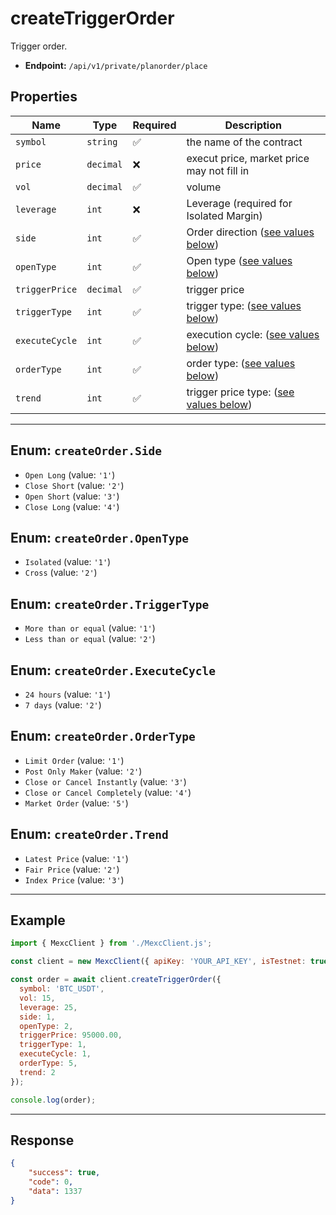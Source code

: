 # createTriggerOrder

Trigger order.

- **Endpoint:** `/api/v1/private/planorder/place`

## Properties

| **Name**           | **Type**   | **Required** | **Description** |
|--------------------|------------|--------------|------------------|
| `symbol`           | `string`   | ✅            | the name of the contract |
| `price`            | `decimal`  | ❌            | execut price, market price may not fill in |
| `vol`              | `decimal`  | ✅            | volume |
| `leverage`         | `int`      | ❌            | Leverage (required for Isolated Margin) |
| `side`             | `int`      | ✅            | Order direction ([see values below](#enum-createtriggerorderside)) |
| `openType`         | `int`      | ✅            | Open type ([see values below](#enum-createtriggerorderopentype)) |
| `triggerPrice`         | `decimal`      | ✅            | trigger price |
| `triggerType`         | `int`      | ✅            | trigger type: ([see values below](#enum-createtriggerordertriggertype)) |
| `executeCycle`         | `int`      | ✅            | execution cycle: ([see values below](#enum-createtriggerorderexecutecycle)) |
| `orderType`       | `int`     | ✅            | order type: ([see values below](#enum-createtriggerorderordertype)) |
| `trend`      | `int`   | ✅            | trigger price type: ([see values below](#enum-createtriggerordertrend)) |

---

## Enum: `createOrder.Side`

* `Open Long` (value: `'1'`)
* `Close Short` (value: `'2'`)
* `Open Short` (value: `'3'`)
* `Close Long` (value: `'4'`)

## Enum: `createOrder.OpenType`

* `Isolated` (value: `'1'`)
* `Cross` (value: `'2'`)

## Enum: `createOrder.TriggerType`

* `More than or equal` (value: `'1'`)
* `Less than or equal` (value: `'2'`)

## Enum: `createOrder.ExecuteCycle`

* `24 hours` (value: `'1'`)
* `7 days` (value: `'2'`)

## Enum: `createOrder.OrderType`

* `Limit Order` (value: `'1'`)
* `Post Only Maker` (value: `'2'`)
* `Close or Cancel Instantly` (value: `'3'`)
* `Close or Cancel Completely` (value: `'4'`)
* `Market Order` (value: `'5'`)

## Enum: `createOrder.Trend`

* `Latest Price` (value: `'1'`)
* `Fair Price` (value: `'2'`)
* `Index Price` (value: `'3'`)

---

## Example

```js
import { MexcClient } from './MexcClient.js';

const client = new MexcClient({ apiKey: 'YOUR_API_KEY', isTestnet: true });

const order = await client.createTriggerOrder({
  symbol: 'BTC_USDT',
  vol: 15,
  leverage: 25,
  side: 1,
  openType: 2,
  triggerPrice: 95000.00,
  triggerType: 1,
  executeCycle: 1,
  orderType: 5,
  trend: 2
});

console.log(order);
```

---

## Response

```JSON
{
    "success": true,
    "code": 0,
    "data": 1337
}
```